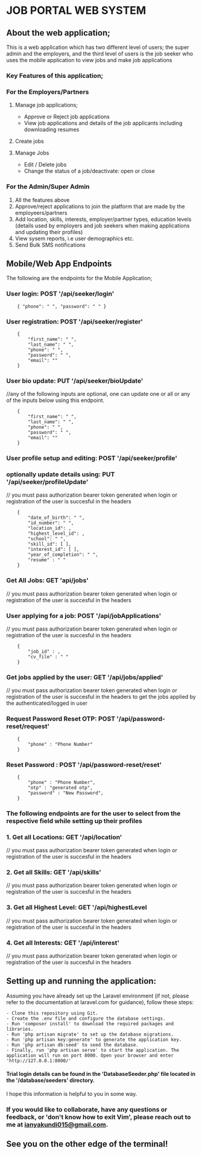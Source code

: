 # JOB PORTAL WEB SYSTEM

## About the web application;
This is a web application which has two different level of users; the super admin and the employers, and the third level of users is the job seeker who uses the mobile application to view jobs and make job applications

### Key Features of this application;
### For the Employers/Partners
1. Manage job applications;

    - Approve or Reject job applications
    - View job applications and details of the job applicants including downloading resumes

2. Create jobs
3. Manage Jobs
    - Edit / Delete jobs
    - Change the status of a job/deactivate: open or close


### For the Admin/Super Admin

1. All the features above
2. Approve/reject applications to join the platform that are made by the employeers/partners
3. Add location, skills, interests, employer/partner types, education levels (details used by employers and job seekers when making applications and updating their profiles)
4. View sysem reports, i.e user demographics etc.
5. Send Bulk SMS notifications

## Mobile/Web App Endpoints

The following are the endpoints for the Mobile Application;

###  User login: POST '/api/seeker/login'
        { "phone": " ", "password": " " }

### User registration: POST '/api/seeker/register'
        { 
            "first_name": " ", 
            "last_name": " ", 
            "phone": " ", 
            "password": " ", 
            "email": "" 
        }

### User bio update: PUT '/api/seeker/bioUpdate'
//any of the following inputs are optional, one can update one or all or any of the inputs below using this endpoint.

        { 
            "first_name": " ", 
            "last_name": " ", 
            "phone": " ", 
            "password": " ", 
            "email": "" 
        }

### User profile setup and editing: POST '/api/seeker/profile' 
### optionally update details using: PUT '/api/seeker/profileUpdate'
// you must pass authorization bearer token generated when login or registration of the user is succesful in the headers

        {
            "date_of_birth": " ",
            "id_number": " ",
            "location_id": ,
            "highest_level_id": ,
            "school": " ",
            "skill_id": [ ],
            "interest_id": [ ],
            "year_of_completion": " ",
            "resume" : " "
        }

### Get All Jobs: GET 'api/jobs'
// you must pass authorization bearer token generated when login or registration of the user is succesful in the headers 
### User applying for a job: POST '/api/jobApplications' 
// you must pass authorization bearer token generated when login or registration of the user is succesful in the headers 

        {
            "job_id" : ,
            "cv_file" : " "
        }

### Get jobs applied by the user: GET '/api/jobs/applied'
 // you must pass authorization bearer token generated when login or registration of the user is succesful in the headers to get the jobs applied by the authenticated/logged in user

### Request Password Reset OTP: POST '/api/password-reset/request'
        {
            "phone" : "Phone Number"
        }

### Reset Password : POST '/api/password-reset/reset'
        {
            "phone" : "Phone Number",    
            "otp" : "generated otp",   
            "password" : "New Password",
        }

### The following endpoints are for the user to select from the respective field while setting up their profiles
### 1. Get all Locations: GET '/api/location'

// you must pass authorization bearer token generated when login or registration of the user is succesful in the headers 
### 2. Get all Skills: GET '/api/skills'
// you must pass authorization bearer token generated when login or registration of the user is succesful in the headers 
### 3. Get all Highest Level: GET '/api/highestLevel
// you must pass authorization bearer token generated when login or registration of the user is succesful in the headers 

### 4. Get all Interests: GET '/api/interest'
// you must pass authorization bearer token generated when login or registration of the user is succesful in the headers 

## Setting up and running the application:
Assuming you have already set up the Laravel environment (if not, please refer to the documentation at laravel.com for guidance), follow these steps:

    - Clone this repository using Git.
    - Create the .env file and configure the database settings.
    - Run 'composer install' to download the required packages and libraries.
    - Run 'php artisan migrate' to set up the database migrations.
    - Run 'php artisan key:generate' to generate the application key.
    - Run 'php artisan db:seed' to seed the database.
    - Finally, run 'php artisan serve' to start the application. The application will run on port 8000. Open your browser and enter 'http://127.0.0.1:8000/'

#### Trial login details can be found in the 'DatabaseSeeder.php' file located in the '/database/seeders' directory.
I hope this information is helpful to you in some way. 

### If you would like to collaborate, have any questions or feedback, or 'don't know how to exit Vim', please reach out to me at ianyakundi015@gmail.com.

## See you on the other edge of the terminal!

